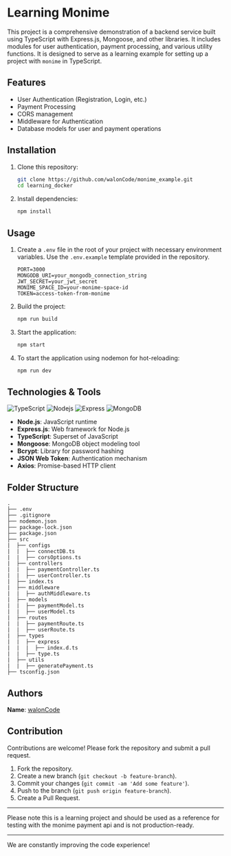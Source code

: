 # Learning Monime

This project is a comprehensive demonstration of a backend service built using TypeScript with Express.js, Mongoose, and other libraries. It includes modules for user authentication, payment processing, and various utility functions. It is designed to serve as a learning example for setting up a project with `monime` in TypeScript.

## Features

- User Authentication (Registration, Login, etc.)
- Payment Processing
- CORS management
- Middleware for Authentication
- Database models for user and payment operations

## Installation

1. Clone this repository:
    ```bash
    git clone https://github.com/walonCode/monime_example.git
    cd learning_docker
    ```

2. Install dependencies:
    ```bash
    npm install
    ```

## Usage

1. Create a `.env` file in the root of your project with necessary environment variables. Use the `.env.example` template provided in the repository.
    ```env
    PORT=3000
    MONGODB_URI=your_mongodb_connection_string
    JWT_SECRET=your_jwt_secret
    MONIME_SPACE_ID=your-monime-space-id
    TOKEN=access-token-from-monime
    ```

2. Build the project:
    ```bash
    npm run build
    ```

3. Start the application:
    ```bash
    npm start
    ```

4. To start the application using nodemon for hot-reloading:
    ```bash
    npm run dev
    ```

## Technologies & Tools

![TypeScript](https://github.com/marcfromspace/.github/raw/main/icons/typescript.svg)
![Nodejs](https://github.com/marcfromspace/.github/raw/main/icons/nodejs.svg)
![Express](https://github.com/marcfromspace/.github/raw/main/icons/express.svg)
![MongoDB](https://github.com/marcfromspace/.github/raw/main/icons/mongodb.svg)

- **Node.js**: JavaScript runtime
- **Express.js**: Web framework for Node.js
- **TypeScript**: Superset of JavaScript
- **Mongoose**: MongoDB object modeling tool
- **Bcrypt**: Library for password hashing
- **JSON Web Token**: Authentication mechanism
- **Axios**: Promise-based HTTP client

## Folder Structure
```plaintext
.
├── .env
├── .gitignore
├── nodemon.json
├── package-lock.json
├── package.json
├── src
|  ├── configs
|  |  ├── connectDB.ts
|  |  ├── corsOptions.ts
|  ├── controllers
|  |  ├── paymentController.ts
|  |  ├── userController.ts
|  ├── index.ts
|  ├── middleware
|  |  ├── authMiddleware.ts
|  ├── models
|  |  ├── paymentModel.ts
|  |  ├── userModel.ts
|  ├── routes
|  |  ├── paymentRoute.ts
|  |  ├── userRoute.ts
|  ├── types
|  |  ├── express
|  |  |  ├── index.d.ts
|  |  ├── type.ts
|  ├── utils
|  |  ├── generatePayment.ts
├── tsconfig.json
```

## Authors

**Name**: [walonCode](https://github.com/walonCode)

## Contribution

Contributions are welcome! Please fork the repository and submit a pull request.

1. Fork the repository.
2. Create a new branch (`git checkout -b feature-branch`).
3. Commit your changes (`git commit -am 'Add some feature'`).
4. Push to the branch (`git push origin feature-branch`).
5. Create a Pull Request.

---

Please note this is a learning project and should be used as a reference for testing with the monime payment api and is not production-ready.

---

We are constantly improving the code experience!